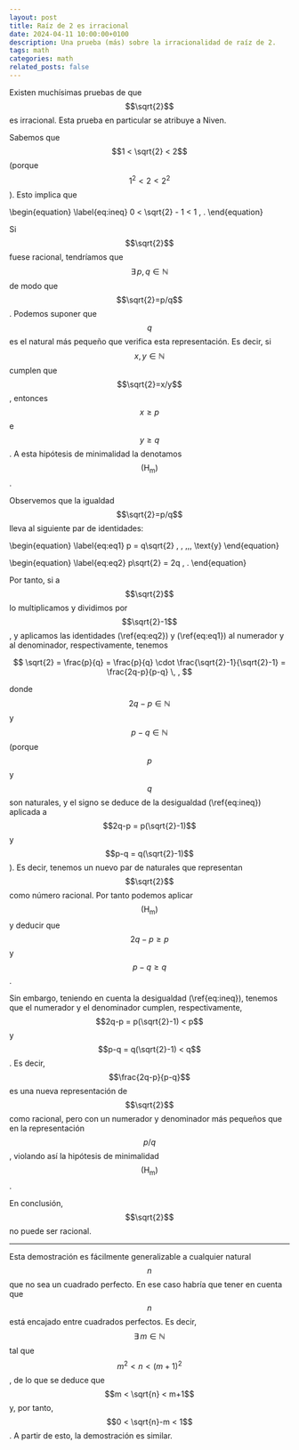 ```yaml
---
layout: post
title: Raíz de 2 es irracional
date: 2024-04-11 10:00:00+0100
description: Una prueba (más) sobre la irracionalidad de raíz de 2.
tags: math
categories: math
related_posts: false
---
```


Existen muchísimas pruebas de que $$\sqrt{2}$$ es irracional. Esta prueba en particular se atribuye a Niven.

Sabemos que $$1 < \sqrt{2} < 2$$ (porque $$1^2 < 2 < 2^2$$). Esto implica que

\begin{equation}
\label{eq:ineq}
0 < \sqrt{2} - 1 < 1 \, .
\end{equation}

Si $$\sqrt{2}$$ fuese racional, tendríamos que $$\exists\, p,q\in\mathbb{N}$$ de modo que $$\sqrt{2}=p/q$$. Podemos suponer que $$q$$ es el natural más pequeño que verifica esta representación. Es decir, si $$x,y\in\mathbb{N}$$ cumplen que $$\sqrt{2}=x/y$$, entonces $$x\geq p$$ e $$y\geq q$$. A esta hipótesis de minimalidad la denotamos $$(\text{H}_\text{m})$$.

Observemos que la igualdad $$\sqrt{2}=p/q$$ lleva al siguiente par de identidades:

\begin{equation}
\label{eq:eq1}
p = q\sqrt{2} \, , \,\,\, \text{y}
\end{equation}

\begin{equation}
\label{eq:eq2}
p\sqrt{2} = 2q \, .
\end{equation}

Por tanto, si a $$\sqrt{2}$$ lo multiplicamos y dividimos por $$\sqrt{2}-1$$, y aplicamos las identidades (\ref{eq:eq2}) y (\ref{eq:eq1}) al numerador y al denominador, respectivamente, tenemos

$$
\sqrt{2} = \frac{p}{q} = \frac{p}{q} \cdot \frac{\sqrt{2}-1}{\sqrt{2}-1} = \frac{2q-p}{p-q} \, ,
$$

donde $$2q-p \in\mathbb{N}$$ y $$p-q \in\mathbb{N}$$ (porque $$p$$ y $$q$$ son naturales, y el signo se deduce de la desigualdad (\ref{eq:ineq}) aplicada a $$2q-p = p(\sqrt{2}-1)$$ y $$p-q = q(\sqrt{2}-1)$$). Es decir, tenemos un nuevo par de naturales que representan $$\sqrt{2}$$ como número racional. Por tanto podemos aplicar $$(\text{H}_\text{m})$$ y deducir que $$2q-p\geq p$$ y $$p-q\geq q$$.

Sin embargo, teniendo en cuenta la desigualdad (\ref{eq:ineq}), tenemos que el numerador y el denominador cumplen, respectivamente, $$2q-p = p(\sqrt{2}-1) < p$$ y $$p-q = q(\sqrt{2}-1) < q$$. Es decir, $$\frac{2q-p}{p-q}$$ es una nueva representación de $$\sqrt{2}$$ como racional, pero con un numerador y denominador más pequeños que en la representación $$p/q$$, violando así la hipótesis de minimalidad $$(\text{H}_\text{m})$$.

En conclusión, $$\sqrt{2}$$ no puede ser racional.

***

Esta demostración es fácilmente generalizable a cualquier natural $$n$$ que no sea un cuadrado perfecto. En ese caso habría que tener en cuenta que $$n$$ está encajado entre cuadrados perfectos. Es decir, $$\exists\, m\in\mathbb{N}$$ tal que $$m^2 < n < (m+1)^2$$, de lo que se deduce que $$m < \sqrt{n} < m+1$$ y, por tanto, $$0 < \sqrt{n}-m < 1$$. A partir de esto, la demostración es similar.
